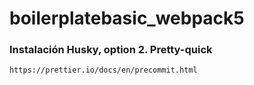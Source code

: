 # boilerplatebasic_webpack5

### Instalación Husky, option 2. Pretty-quick

```
https://prettier.io/docs/en/precommit.html
```

